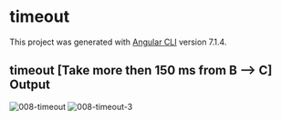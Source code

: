 # timeout

This project was generated with [Angular CLI](https://github.com/angular/angular-cli) version 7.1.4.

## timeout [Take more then 150 ms from B --> C] Output
![008-timeout](https://user-images.githubusercontent.com/30646609/62547088-45ee1180-b882-11e9-8341-ce60a2f1494f.JPG)
![008-timeout-3](https://user-images.githubusercontent.com/30646609/62548141-f3adf000-b883-11e9-8807-d606afa0c2d3.JPG)



